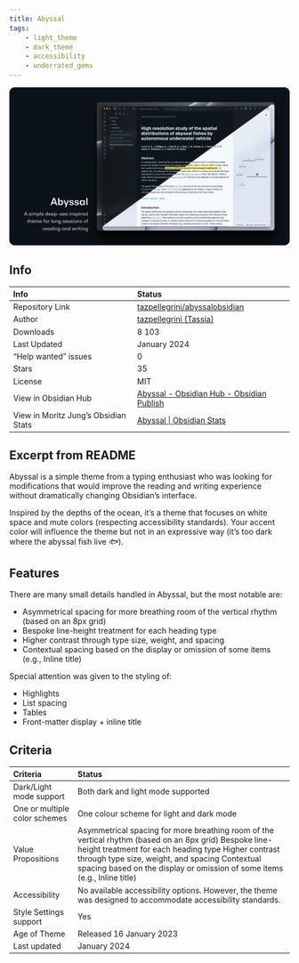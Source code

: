 ```yaml
---
title: Abyssal
tags:
    - light_theme
    - dark_theme
    - accessibility
    - underrated_gems
---
```


<img src="https://raw.githubusercontent.com/tazpellegrini/abyssalobsidian/refs/heads/main/assets/abyssal-opening.png">

## Info
| Info | Status |
| :---- | :---- |
| Repository Link | [tazpellegrini/abyssalobsidian](https://github.com/tazpellegrini/abyssalobsidian) |
| Author | [tazpellegrini (Tassia)](https://github.com/tazpellegrini) |
| Downloads | 8 103 |
| Last Updated | January 2024 |
| “Help wanted” issues | 0 |
| Stars | 35 |
| License | MIT |
| View in Obsidian Hub | [Abyssal \- Obsidian Hub \- Obsidian Publish](https://publish.obsidian.md/hub/02+-+Community+Expansions/02.05+All+Community+Expansions/Themes/Abyssal) |
| View in Moritz Jung’s Obsidian Stats | [Abyssal \| Obsidian Stats](https://www.moritzjung.dev/obsidian-stats/themes/abyssal/) |

## Excerpt from README
Abyssal is a simple theme from a typing enthusiast who was looking for modifications that would improve the reading and writing experience without dramatically changing Obsidian’s interface.

Inspired by the depths of the ocean, it’s a theme that focuses on white space and mute colors (respecting accessibility standards). Your accent color will influence the theme but not in an expressive way (it’s too dark where the abyssal fish live 🐟).

## Features
There are many small details handled in Abyssal, but the most notable are:

- Asymmetrical spacing for more breathing room of the vertical rhythm (based on an 8px grid)  
- Bespoke line-height treatment for each heading type  
- Higher contrast through type size, weight, and spacing  
- Contextual spacing based on the display or omission of some items (e.g., Inline title)

Special attention was given to the styling of:

- Highlights  
- List spacing  
- Tables  
- Front-matter display \+ inline title

## Criteria
| Criteria | Status | 
| :---- | :---- | 
| Dark/Light mode support | Both dark and light mode supported | 
| One or multiple color schemes | One colour scheme for light and dark mode | 
| Value Propositions | Asymmetrical spacing for more breathing room of the vertical rhythm (based on an 8px grid) Bespoke line-height treatment for each heading type Higher contrast through type size, weight, and spacing Contextual spacing based on the display or omission of some items (e.g., Inline title) | 
| Accessibility | No available accessibility options. However, the theme was designed to accommodate accessibility standards. | 
| Style Settings support | Yes | 
| Age of Theme | Released 16 January 2023 | 
| Last updated | January 2024 | 